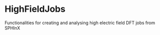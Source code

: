 # HighFieldJobs
Functionalities for creating and analysing high electric field DFT jobs from SPHInX
